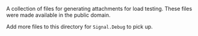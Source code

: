 <!-- Copyright 2018-2020 Signal Messenger, LLC -->
<!-- SPDX-License-Identifier: AGPL-3.0-only -->

A collection of files for generating attachments for load testing. These files
were made available in the public domain.

Add more files to this directory for `Signal.Debug` to pick up.
